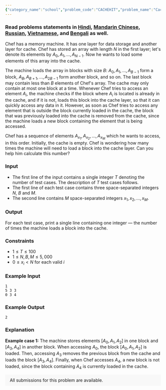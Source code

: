```yaml
---
{"category_name":"school","problem_code":"CACHEHIT","problem_name":"Cache Hits","problemComponents":{"constraints":"","constraintsState":false,"subtasks":"","subtasksState":false,"inputFormat":"","inputFormatState":false,"outputFormat":"","outputFormatState":false,"sampleTestCases":{"0":{"id":1,"input":"1\r\n5 3 3\r\n0 3 4","output":2,"explanation":"**Example case 1:** The machine stores elements $[A_0, A_1, A_2]$ in one block and $[A_3, A_4]$ in another block. When accessing $A_0$, the block $[A_0, A_1, A_2]$ is loaded. Then, accessing $A_3$ removes the previous block from the cache and loads the block $[A_3, A_4]$. Finally, when Chef accesses $A_4$, a new block is not loaded, since the block containing $A_4$ is currently loaded in the cache.","isDeleted":false}}},"video_editorial_url":"https://youtu.be/EbGxgxu7l2k","languages_supported":{"0":"CPP14","1":"C","2":"JAVA","3":"PYTH 3.6","4":"CPP17","5":"PYTH","6":"PYP3","7":"CS2","8":"ADA","9":"PYPY","10":"TEXT","11":"PAS fpc","12":"NODEJS","13":"RUBY","14":"PHP","15":"GO","16":"HASK","17":"TCL","18":"PERL","19":"SCALA","20":"LUA","21":"kotlin","22":"BASH","23":"JS","24":"LISP sbcl","25":"rust","26":"PAS gpc","27":"BF","28":"CLOJ","29":"R","30":"D","31":"CAML","32":"FORT","33":"ASM","34":"swift","35":"FS","36":"WSPC","37":"LISP clisp","38":"SQL","39":"SCM guile","40":"PERL6","41":"ERL","42":"CLPS","43":"ICK","44":"NICE","45":"PRLG","46":"ICON","47":"COB","48":"SCM chicken","49":"PIKE","50":"SCM qobi","51":"ST","52":"SQLQ","53":"NEM"},"max_timelimit":1,"source_sizelimit":50000,"problem_author":"rezwanarefin01","problem_tester":"","date_added":"13-06-2020","tags":{"0":"cakewalk","1":"cook119","2":"math","3":"rezwanarefin01","4":"taran_1407"},"problem_difficulty_level":"Cakewalk","best_tag":"","editorial_url":"https://discuss.codechef.com/problems/CACHEHIT","time":{"view_start_date":1592764202,"submit_start_date":1592764202,"visible_start_date":1592764202,"end_date":1735669800},"is_direct_submittable":false,"problemDiscussURL":"https://discuss.codechef.com/search?q=CACHEHIT","is_proctored":false,"visitedContests":{},"layout":"problem"}
---
```

### Read problems statements in [Hindi](https://www.codechef.com/download/translated/COOK119/hindi/CACHEHIT.pdf), [Mandarin Chinese](https://www.codechef.com/download/translated/COOK119/mandarin/CACHEHIT.pdf), [Russian](https://www.codechef.com/download/translated/COOK119/russian/CACHEHIT.pdf), [Vietnamese](https://www.codechef.com/download/translated/COOK119/vietnamese/CACHEHIT.pdf), and [Bengali](https://www.codechef.com/download/translated/COOK119/bengali/CACHEHIT.pdf) as well.

Chef has a memory machine. It has one layer for data storage and another layer for cache. Chef has stored an array with length $N$ in the first layer; let's denote its elements by $A_0, A_1, \ldots, A_{N-1}$. Now he wants to load some elements of this array into the cache.

The machine loads the array in blocks with size $B$: $A_0, A_1, \ldots, A_{B-1}$ form a block, $A_B, A_{B+1}, \ldots, A_{2B-1}$ form another block, and so on. The last block may contain less than $B$ elements of Chef's array. The cache may only contain at most one block at a time. Whenever Chef tries to access an element $A_i$, the machine checks if the block where $A_i$ is located is already in the cache, and if it is not, loads this block into the cache layer, so that it can quickly access any data in it. However, as soon as Chef tries to access any element that is outside the block currently loaded in the cache, the block that was previously loaded into the cache is removed from the cache, since the machine loads a new block containing the element that is being accessed.

Chef has a sequence of elements $A_{x_1}, A_{x_2}, \ldots, A_{x_M}$ which he wants to access, in this order. Initially, the cache is empty. Chef is wondering how many times the machine will need to load a block into the cache layer. Can you help him calculate this number?

### Input
- The first line of the input contains a single integer $T$ denoting the number of test cases. The description of $T$ test cases follows.
- The first line of each test case contains three space-separated integers $N$, $B$ and $M$.
- The second line contains $M$ space-separated integers $x_1, x_2, \ldots, x_M$.

### Output
For each test case, print a single line containing one integer ― the number of times the machine loads a block into the cache.

### Constraints
- $1 \le T \le 100$
- $1 \le N, B, M \le 5,000$
- $0 \le x_i \lt N$ for each valid $i$

### Example Input
```
1
5 3 3
0 3 4
```

### Example Output
```
2
```

### Explanation
**Example case 1:** The machine stores elements $[A_0, A_1, A_2]$ in one block and $[A_3, A_4]$ in another block. When accessing $A_0$, the block $[A_0, A_1, A_2]$ is loaded. Then, accessing $A_3$ removes the previous block from the cache and loads the block $[A_3, A_4]$. Finally, when Chef accesses $A_4$, a new block is not loaded, since the block containing $A_4$ is currently loaded in the cache.

<aside style='background: #f8f8f8;padding: 10px 15px;'><div>All submissions for this problem are available.</div></aside>